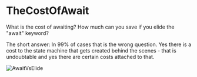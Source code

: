 # TheCostOfAwait
What is the cost of awaiting? How much can you save if you elide the "await" keyword?

The short answer: In 99% of cases that is the wrong question. Yes there is a cost to the state machine that gets created behind the scenes - that is undoubtable and yes there are certain costs attached to that.

![AwaitVsElide](https://github.com/parvizi-k1/TheCostOfAwait/assets/67179955/65167ff0-92e8-4cd5-ad1c-47b01d038eac)
